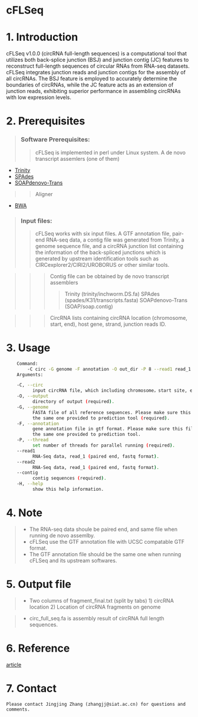 # cFLSeq

# 1. Introduction

cFLSeq v1.0.0 (circRNA full-length sequences) is a computational tool that utilizes both back-splice junction (BSJ) and junction contig (JC) features to reconstruct full-length sequences of circular RNAs from RNA-seq datasets. cFLSeq integrates junction reads and junction contigs for the assembly of all circRNAs. The BSJ feature is employed to accurately determine the boundaries of circRNAs, while the JC feature acts as an extension of junction reads, exhibiting superior performance in assembling circRNAs with low expression levels.

# 2. Prerequisites

> ### Software Prerequisites:
>> cFLSeq is implemented in perl under Linux system.
>> A de novo transcript assemlers (one of them)
* [Trinity](https://github.com/trinityrnaseq/trinityrnaseq)
* [SPAdes](https://github.com/ablab/spades)
* [SOAPdenovo-Trans](https://github.com/aquaskyline/SOAPdenovo-Trans)
>> Aligner
* [BWA](https://sourceforge.net/projects/bio-bwa/files/)

> ### Input files:
>> cFLSeq works with six input files. A GTF annotation file, pair-end RNA-seq data, a contig file was generated from Trinity, a genome sequence file, and a circRNA junction list containing the information of the back-spliced junctions which is generated by upstream identification tools such as CIRCexplorer2/CIRI2/UROBORUS or other similar tools.

>>> Contig file can be obtained by de novo transcript assemblers
>>>> Trinity (trinity/inchworm.DS.fa)
>>>> SPAdes (spades/K31/transcripts.fasta)
>>>> SOAPdenovo-Trans (SOAP/soap.contig)

>>> CircRNA lists containing circRNA location (chromosome, start, end), host gene, strand, junction reads ID. 

# 3. Usage 

```bash
	Command:
		-C circ -G genome -F annotation -O out_dir -P 8 --read1 read_1.fq --read2 read_2.fq --contig contig.fa
	Arguments:

    -C, --circ
          input circRNA file, which including chromosome，start site, end site, host gene, and junction reads ID (required).
    -O, --output
          directory of output (required).
    -G, --genome
          FASTA file of all reference sequences. Please make sure this file is
          the same one provided to prediction tool (required).
    -F, --annotation
          gene annotation file in gtf format. Please make sure this file is
          the same one provided to prediction tool.
    -P, --thread
          set number of threads for parallel running (required).
    --read1
          RNA-Seq data, read_1 (paired end, fastq format).
    --read2
          RNA-Seq data, read_1 (paired end, fastq format).
    --contig
          contig sequences (required).
    -H, --help
          show this help information.
```
		  
# 4. Note

> * The RNA-seq data shoule be paired end, and same file when running de novo assemlby.
> * cFLSeq use the GTF annotation file with UCSC compatable GTF format. <br>
> * The GTF annotation file should be the same one when running cFLSeq and its upstream softwares. <br> 

# 5. Output file

> * Two columns of fragment_final.txt (split by tabs)
	1) circRNA location
	2) Location of circRNA fragments on genome

> * circ_full_seq.fa is assembly result of circRNA full length sequences.

# 6. Reference
[article](https://www.sciencedirect.com/)
# 7. Contact
	Please contact Jingjing Zhang (zhangjj@siat.ac.cn) for questions and comments.
